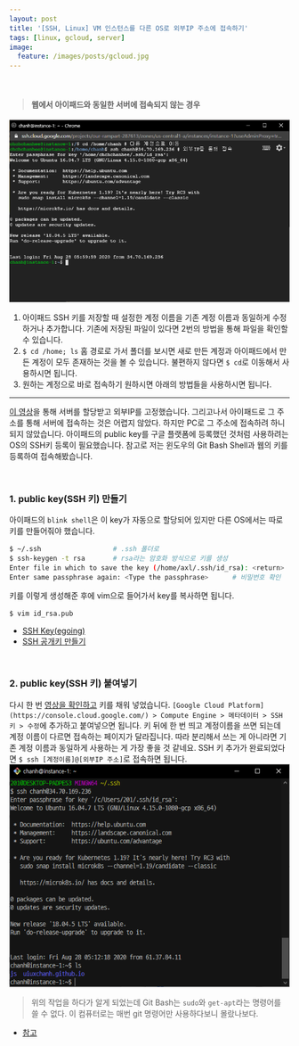 ```yaml
---
layout: post
title: '[SSH, Linux] VM 인스턴스를 다른 OS로 외부IP 주소에 접속하기'
tags: [linux, gcloud, server]
image: 
  feature: /images/posts/gcloud.jpg
---
```

<br>

> #### 웹에서 아이패드와 동일한 서버에 접속되지 않는 경우
![웹에서 아이패드와 동일한 서버에 접속하는 방법](/images/posts/2020-08-28/ipad-account.png)
1. 아이패드 SSH 키를 저장할 때 설정한 계정 이름을 기존 계정 이름과 동일하게 수정하거나 추가합니다. 기존에 저장된 파일이 있다면 2번의 방법을 통해 파일을 확인할 수 있습니다.
2. `$ cd /home; ls` 홈 경로로 가서 폴더를 보시면 새로 만든 계정과 아이패드에서 만든 계정이 모두 존재하는 것을 볼 수 있습니다. 불편하지 않다면 `$ cd`로 이동해서 사용하시면 됩니다.
3. 원하는 계정으로 바로 접속하기 원하시면 아래의 방법들을 사용하시면 됩니다.

***

[이 영상](https://www.youtube.com/watch?v=u7LvG-deMOE)을 통해 서버를 할당받고 외부IP를 고정했습니다. 그리고나서 아이패드로 그 주소를 통해 서버에 접속하는 것은 어렵지 않았다. 하지만 PC로 그 주소에 접속하려 하니 되지 않았습니다. 아이패드의 public key를 구글 플랫폼에 등록했던 것처럼 사용하려는 OS의 SSH키 등록이 필요했습니다. 참고로 저는 윈도우의 Git Bash Shell과 웹의 키를 등록하여 접속해봤습니다.

<br>

### 1. public key(SSH 키) 만들기
아이패드의 `blink shell`은 이 key가 자동으로 할당되어 있지만 다른 OS에서는 따로 키를 만들어줘야 했습니다. 
```bash
$ ~/.ssh                  # .ssh 폴더로
$ ssh-keygen -t rsa       # rsa라는 암호화 방식으로 키를 생성
Enter file in which to save the key (/home/axl/.ssh/id_rsa): <return>     # 필요에 따라 비밀번호 생성
Enter same passphrase again: <Type the passphrase>      # 비밀번호 확인
```
키를 이렇게 생성해준 후에 vim으로 들어가서 key를 복사하면 됩니다.
```bash
$ vim id_rsa.pub
```

- [SSH Key(egoing)](https://opentutorials.org/module/432/3742)
- [SSH 공개키 만들기](https://git-scm.com/book/ko/v2/Git-%EC%84%9C%EB%B2%84-SSH-%EA%B3%B5%EA%B0%9C%ED%82%A4-%EB%A7%8C%EB%93%A4%EA%B8%B0)

<br>

### 2. public key(SSH 키) 붙여넣기
다시 한 번 [영상을 확인하고](https://www.youtube.com/watch?v=u7LvG-deMOE) 키를 채워 넣었습니다.
`[Google Cloud Platform](https://console.cloud.google.com/) > Compute Engine > 메타데이터 > SSH 키 > 수정`에 추가하고 붙여넣으면 됩니다. 키 뒤에 한 번 띄고 계정이름을 쓰면 되는데 계정 이름이 다르면 접속하는 페이지가 달라집니다. 따라 분리해서 쓰는 게 아니라면 기존 계정 이름과 동일하게 사용하는 게 가장 좋을 것 같네요. SSH 키 추가가 완료되었다면 `$ ssh [계정이름]@[외부IP 주소]`로 접속하면 됩니다.
![git bash로 외부ip 접속](/images/posts/2020-08-28/gitbash.png)

> 위의 작업을 하다가 알게 되었는데 Git Bash는 `sudo`와 `get-apt`라는 명령어를 쓸 수 없다. 이 컴퓨터로는 매번 git 명령어만 사용하다보니 몰랐나보다.
- [참고](https://stackoverflow.com/questions/38629058/in-git-for-windows-bash-how-to-install-get-apt-and-sudo-and-all-those-basic)